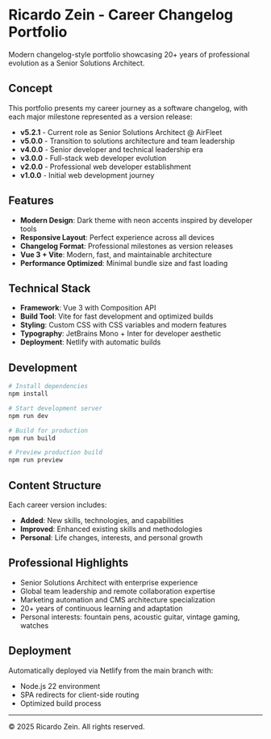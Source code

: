 # Ricardo Zein - Career Changelog Portfolio

Modern changelog-style portfolio showcasing 20+ years of professional evolution as a Senior Solutions Architect.

## Concept

This portfolio presents my career journey as a software changelog, with each major milestone represented as a version release:

- **v5.2.1** - Current role as Senior Solutions Architect @ AirFleet
- **v5.0.0** - Transition to solutions architecture and team leadership  
- **v4.0.0** - Senior developer and technical leadership era
- **v3.0.0** - Full-stack web developer evolution
- **v2.0.0** - Professional web developer establishment
- **v1.0.0** - Initial web development journey

## Features

- **Modern Design**: Dark theme with neon accents inspired by developer tools
- **Responsive Layout**: Perfect experience across all devices
- **Changelog Format**: Professional milestones as version releases
- **Vue 3 + Vite**: Modern, fast, and maintainable architecture
- **Performance Optimized**: Minimal bundle size and fast loading

## Technical Stack

- **Framework**: Vue 3 with Composition API
- **Build Tool**: Vite for fast development and optimized builds
- **Styling**: Custom CSS with CSS variables and modern features
- **Typography**: JetBrains Mono + Inter for developer aesthetic
- **Deployment**: Netlify with automatic builds

## Development

```bash
# Install dependencies
npm install

# Start development server
npm run dev

# Build for production
npm run build

# Preview production build
npm run preview
```

## Content Structure

Each career version includes:
- **Added**: New skills, technologies, and capabilities
- **Improved**: Enhanced existing skills and methodologies  
- **Personal**: Life changes, interests, and personal growth

## Professional Highlights

- Senior Solutions Architect with enterprise experience
- Global team leadership and remote collaboration expertise
- Marketing automation and CMS architecture specialization
- 20+ years of continuous learning and adaptation
- Personal interests: fountain pens, acoustic guitar, vintage gaming, watches

## Deployment

Automatically deployed via Netlify from the main branch with:
- Node.js 22 environment
- SPA redirects for client-side routing
- Optimized build process

---

© 2025 Ricardo Zein. All rights reserved.